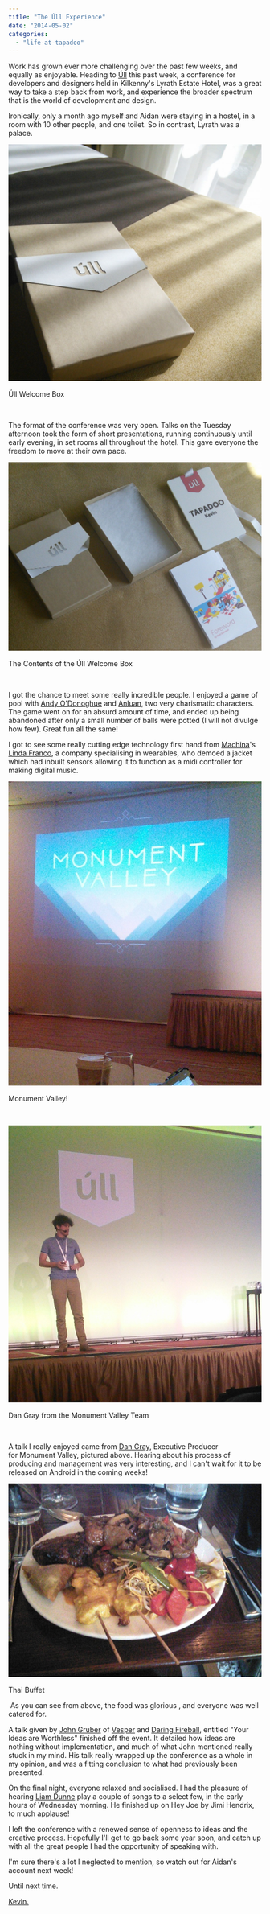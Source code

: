 ```yaml
---
title: "The Úll Experience"
date: "2014-05-02"
categories: 
  - "life-at-tapadoo"
---
```


Work has grown ever more challenging over the past few weeks, and equally as enjoyable. Heading to [Úll](http://2014.ull.ie/) this past week, a conference for developers and designers held in Kilkenny's Lyrath Estate Hotel, was a great way to take a step back from work, and experience the broader spectrum that is the world of development and design.

Ironically, only a month ago myself and Aidan were staying in a hostel, in a room with 10 other people, and one toilet. So in contrast, Lyrath was a palace.

[![2014-04-28 12.20.05](images/2014-04-28-12.20.05-1024x956.jpg "Ull box")](https://tapadoo.wpengine.com/wp-content/uploads/2014/05/2014-04-28-12.20.05.jpg)

Úll Welcome Box

 

The format of the conference was very open. Talks on the Tuesday afternoon took the form of short presentations, running continuously until early evening, in set rooms all throughout the hotel. This gave everyone the freedom to move at their own pace.

[![2014-04-28 12.28.14](images/2014-04-28-12.28.14-1024x763.jpg "Contents of box")](https://tapadoo.wpengine.com/wp-content/uploads/2014/05/2014-04-28-12.28.14.jpg)

The Contents of the Úll Welcome Box

 

I got the chance to meet some really incredible people. I enjoyed a game of pool with [Andy O'Donoghue](https://twitter.com/RedCert) and [Anluan](https://twitter.com/auibrian), two very charismatic characters. The game went on for an absurd amount of time, and ended up being abandoned after only a small number of balls were potted (I will not divulge how few). Great fun all the same!

I got to see some really cutting edge technology first hand from [Machina](http://www.machina.cc/)'s [Linda Franco](https://twitter.com/LindaLFranco), a company specialising in wearables, who demoed a jacket which had inbuilt sensors allowing it to function as a midi controller for making digital music.

[![2014-04-28 16.52.40](images/2014-04-28-16.52.40-854x1024.jpg "Monument Valley")](https://tapadoo.wpengine.com/wp-content/uploads/2014/05/2014-04-28-16.52.40.jpg)

Monument Valley!

 

[![2014-04-28 16.56.39-1](images/2014-04-28-16.56.39-1-936x1024.jpg "Dan Gray from the Monument Valley Team")](https://tapadoo.wpengine.com/wp-content/uploads/2014/05/2014-04-28-16.52.40.jpg)

Dan Gray from the Monument Valley Team

 

A talk I really enjoyed came from [Dan Gray](https://twitter.com/Dan_Gray), Executive Producer for Monument Valley, pictured above. Hearing about his process of producing and management was very interesting, and I can't wait for it to be released on Android in the coming weeks!

[![Thai Buffet](images/2014-04-28-19.16.41-1024x782.jpg "Thai Buffet")](https://tapadoo.wpengine.com/wp-content/uploads/2014/05/2014-04-28-19.16.41.jpg)

Thai Buffet

 As you can see from above, the food was glorious , and everyone was well catered for.

A talk given by [John Gruber](https://twitter.com/gruber) of [Vesper](http://vesperapp.co/) and [Daring Fireball](http://daringfireball.net/), entitled "Your Ideas are Worthless" finished off the event. It detailed how ideas are nothing without implementation, and much of what John mentioned really stuck in my mind. His talk really wrapped up the conference as a whole in my opinion, and was a fitting conclusion to what had previously been presented.

On the final night, everyone relaxed and socialised. I had the pleasure of hearing [Liam Dunne](https://twitter.com/liamdunne) play a couple of songs to a select few, in the early hours of Wednesday morning. He finished up on Hey Joe by Jimi Hendrix, to much applause!

I left the conference with a renewed sense of openness to ideas and the creative process. Hopefully I'll get to go back some year soon, and catch up with all the great people I had the opportunity of speaking with.

I'm sure there's a lot I neglected to mention, so watch out for Aidan's account next week!

Until next time.

[Kevin.](https://twitter.com/kpmmmurphy)
